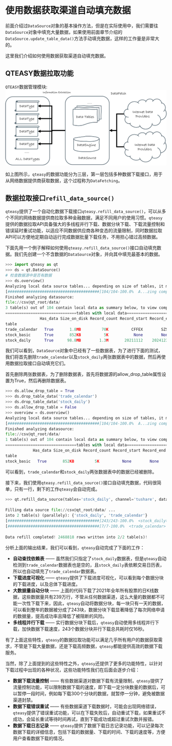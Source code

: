 # 使用数据获取渠道自动填充数据

前面介绍过`DataSource`对象的基本操作方法，但是在实际使用中，我们需要往`DataSource`对象中填充大量数据，如果使用前面章节介绍的`DataSource.update_table_data()`方法手动填充数据，这样的工作量是非常大的。

这里我们介绍如何使用数据获取渠道自动填充数据。

## QTEASY数据拉取功能

`QTEASY`数据管理模块: ![数据获取模块结构](img/Overview.png)

如上图所示，`qteasy`的数据功能分为三层，第一层包括多种数据下载接口，用于从网络数据提供商获取数据，这个过程称为`DataFetching`。 

## 数据拉取接口`refill_data_source()`

`qteasy`提供了一个自动化数据下载接口`qteasy.refill_data_source()`，可以从多个不同的网络数据提供商拉取多种金融数据，满足不同用户的使用习惯。`qteasy`提供的数据拉取API具备强大的多线程并行下载、数据分块下载、下载流量控制和错误延时重试功能，以适应不同数据供应商各种变态的流量限制，同时数据拉取API可以方便地定期自动运行完成数据批量下载任务，不用担心错过高频数据。

下面先用一个例子解释如何使用`qteasy.refill_data_source()`接口自动填充数据。我们先创建一个不含数据的`DataSource`对象，并向其中填充最基本的数据。

```python
>>> import qteasy as qt
>>> ds = qt.DataSource()
# 检查数据源中是否有数据
>>> ds.overview()
Analyzing local data source tables... depending on size of tables, it may take a few minutes
[########################################]104/104-100.0%  A...zing completed!
Finished analyzing datasource: 
file://csv@qt_root/data/
3 table(s) out of 104 contain local data as summary below, to view complete list, print returned DataFrame
===============================tables with local data===============================
               Has_data Size_on_disk Record_count Record_start Record_end
table                                                                    
trade_calendar   True       1.8MB         70K          CFFEX        SZSE 
stock_basic      True       852KB          5K           None        None 
stock_daily      True      98.8MB        1.3M       20211112    20241231 
```

我们可以看到，`DataSource`对象中已经有了一些数据表，为了进行下面的测试，我们将首先删除`trade_calendar`以及`stock_daily`两张数据表中的数据，然后再使用数据拉取接口自动填充它们。

首先删除两张数据表，为了删除数据表，首先将数据源的allow_drop_table属性设置为True，然后再删除数据表。

```python
>>> ds.allow_drop_table = True
>>> ds.drop_table_data('trade_calendar')
>>> ds.drop_table_data('stock_daily')
>>> ds.allow_drop_table = False
>>> overview = ds.overview()
Analyzing local data source tables... depending on size of tables, it may take a few minutes
[########################################]104/104-100.0%  A...zing completed!
Finished analyzing datasource: 
file://csv@qt_root/data/
1 table(s) out of 104 contain local data as summary below, to view complete list, print returned DataFrame
===============================tables with local data===============================
            Has_data Size_on_disk Record_count Record_start Record_end
table                                                                 
stock_basic   True       852KB         5K          None        None   
```

可以看到，`trade_calendar`和`stock_daily`两张数据表中的数据已经被删除。

接下来，我们使用`qteasy.refill_data_source()`接口自动填充数据，代码很简单，只有一行，剩下的工作`qteasy`会自动完成。

```python
>>> qt.refill_data_source(tables='stock_daily', channel='tushare', data_source=ds, start_date='20210101', end_date='20211231')

Filling data source file://csv@qt_root/data/ ...
into 2 table(s) (parallely): {'stock_daily', 'trade_calendar'}
[########################################]243/243-100.0%  <stock_daily> 2398764 wrtn in about 16 sec                 
[########################################]7/7-100.0%  <trade_calendar> 70054 wrtn in about 1 sec                     
                    
Data refill completed! 2468818 rows written into 2/2 table(s)!
```

分析上面的输出结果，我们可以看到，`qteasy`自动完成了下面的工作：

- **自动查找依赖表** —— 虽然我们只指定了`stock_daily`数据表，但是`qteasy`自动检测到`trade_calendar`数据表也是空的，且`stock_daily`表依赖交易日历表，所以也自动填充了`trade_calendar`数据表。
- **下载进度可视化** —— `qteasy`提供了下载进度可视化，可以看到每个数据分块的下载进度，以及总体下载进度。
- **大数据量自动分块** —— 上面的代码下载了2021年全年所有股票的日K线数据，这些数据量共有239万行，不管从任何数据渠道，这么大量的数据都不可能一次性下载下来，因此，`qteasy`自动将数据分块，每一块只有一天的数据，可以看到整年的数据被分成了243块，数据分块下载显著降低了每次网络申请的数据量，提高成功率且降低了被阻断的风险。
- **多线程并行下载** —— 实行数据分块下载后，`qteasy`自动使用多线程并行下载，加快数据下载速度，243个数据分块并行下载总共耗时仅16秒。

有了上面这些特性，`qteasy`的数据拉取功能可以满足几乎所有用户的数据获取需求，不管是下载大量数据，还是下载高频数据，`qteasy`都能提供高效的数据下载服务。

当然，除了上面提到的这些特性之外，`qteasy`还提供了更多的功能特性，以针对下载过程中出现的各种状况，这些功能特性我们在后面会逐步介绍：

- **数据下载流量控制** —— 有些数据渠道对数据下载有流量限制，`qteasy`提供了流量控制功能，可以限制数据下载的速度，即下载一定分块数量的数据后，可以暂停一段时间，例如每下载300个分块的数据，就暂停一分钟，避免被数据渠道封禁。
- **数据下载错误重试** —— 有些数据渠道下载数据时，可能会出现网络错误，`qteasy`提供了错误重试功能，可以在下载失败后，自动重试下载，如果重试不成功，会延长重试等待时间再试，直到下载成功或超过重试次数并报错。
- **数据下载日志记录** —— `qteasy`提供了数据下载日志记录功能，可以记录每次数据下载的详细信息，包括下载的数据量、下载的时间、下载的速度等，方便用户查看数据下载的情况。

